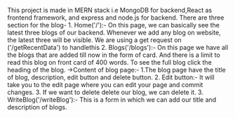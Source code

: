 This project is made in MERN stack i.e MongoDB for backend,React as frontend framework, and express and node.js for backend.
There are three section for the blog-
    1. Home('/'):- On this page, we can basically see the latest three blogs of our backend. Whenever we add any blog on website, the latest three will be visible.
    We are using a get request on ('/getRecentData') to handlethis
    2. Blogs('/blogs'):- On this page we have all the blogs that are added till now in the form of card. And there is a limit to read this blog on front card of 400 words. 
    To see the full blog click the heading of the blog.
        ->Content of blog page:-
            1.The blog page have the title of blog, description, edit button and delete button.
            2. Edit button:- It will take you to the edit page where you can edit your page and commit changes.
            3. If we want to delete delete our blog, we can delete it.
    3. WriteBlog('/writeBlog'):- This is a form in which we can add our title and description of blogs.
